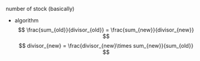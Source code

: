 number of stock (basically)
- algorithm
	$$
		\frac{sum_{old}}{divisor_{old}} = \frac{sum_{new}}{divisor_{new}}
	$$
	$$
		divisor_{new} = \frac{divisor_{new}\times sum_{new}}{sum_{old}}
	$$